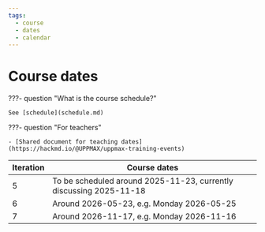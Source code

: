 ```yaml
---
tags:
  - course
  - dates
  - calendar
---
```


# Course dates

???- question "What is the course schedule?"

    See [schedule](schedule.md)

???- question "For teachers"

    - [Shared document for teaching dates](https://hackmd.io/@UPPMAX/uppmax-training-events)

Iteration|Course dates
---------|---------------------------------
5        |To be scheduled around 2025-11-23, currently discussing 2025-11-18
6        |Around 2026-05-23, e.g. Monday 2026-05-25
7        |Around 2026-11-17, e.g. Monday 2026-11-16
